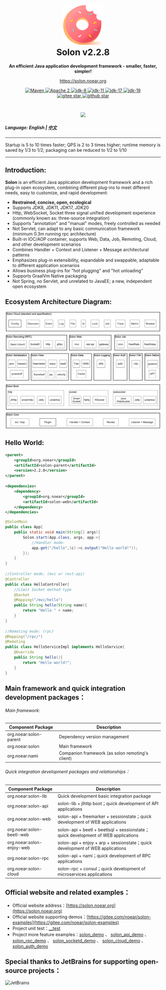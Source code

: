 <h1 align="center" style="text-align:center;">
<img src="solon_icon.png" width="128" />
<br />
Solon v2.2.8
</h1>
<p align="center">
	<strong>An efficient Java application development framework - smaller, faster, simpler!</strong>
</p>
<p align="center">
	<a href="https://solon.noear.org/">https://solon.noear.org</a>
</p>

<p align="center">
    <a target="_blank" href="https://central.sonatype.com/search?q=org.noear%2520solon-parent">
        <img src="https://img.shields.io/maven-central/v/org.noear/solon.svg?label=Maven%20Central" alt="Maven" />
    </a>
    <a target="_blank" href="https://www.apache.org/licenses/LICENSE-2.0.txt">
		<img src="https://img.shields.io/:License-Apache2-blue.svg" alt="Apache 2" />
	</a>
    <a target="_blank" href="https://www.oracle.com/java/technologies/javase/javase-jdk8-downloads.html">
		<img src="https://img.shields.io/badge/JDK-8-green.svg" alt="jdk-8" />
	</a>
    <a target="_blank" href="https://www.oracle.com/java/technologies/javase/jdk11-archive-downloads.html">
		<img src="https://img.shields.io/badge/JDK-11-green.svg" alt="jdk-11" />
	</a>
    <a target="_blank" href="https://www.oracle.com/java/technologies/javase/jdk17-archive-downloads.html">
		<img src="https://img.shields.io/badge/JDK-17-green.svg" alt="jdk-17" />
	</a>
    <a target="_blank" href="https://www.oracle.com/java/technologies/javase/jdk19-archive-downloads.html">
		<img src="https://img.shields.io/badge/JDK-19-green.svg" alt="jdk-19" />
	</a>
    <br />
    <a target="_blank" href='https://gitee.com/noear/solon/stargazers'>
		<img src='https://gitee.com/noear/solon/badge/star.svg' alt='gitee star'/>
	</a>
    <a target="_blank" href='https://github.com/noear/solon/stargazers'>
		<img src="https://img.shields.io/github/stars/noear/solon.svg?logo=github" alt="github star"/>
	</a>
</p>

<br/>
<p align="center">
	<a href="https://jq.qq.com/?_wv=1027&k=kjB5JNiC">
	<img src="https://img.shields.io/badge/QQ交流群-22200020-orange"/></a>
</p>

##### Language: English | [中文](README.md)

<hr />

Startup is 5 to 10 times faster; QPS is 2 to 3 times higher; runtime memory is saved by 1/3 to 1/2; packaging can be reduced to 1/2 to 1/10

<hr />

## Introduction:

**Solon** is an efficient Java application development framework and a rich plug-in open ecosystem, combining different plug-ins to meet different needs, easy to customize, and rapid development:

* **Restrained, concise, open, ecological**
* Supports JDK8, JDK11, JDK17, JDK20
* Http, WebSocket, Socket three signal unified development experience (commonly known as: three-source integration)
* Supports "annotation" and "manual" modes, freely controlled as needed
* Not Servlet, can adapt to any basic communication framework (minimum 0.3m running rpc architecture)
* Built-in IOC/AOP container, supports Web, Data, Job, Remoting, Cloud, and other development scenarios
* Combines Handler + Context and Listener + Message architectural patterns
* Emphasizes plug-in extensibility, expandable and swappable, adaptable to different application scenarios
* Allows business plug-ins for "hot plugging" and "hot unloading"
* Supports GraalVm Native packaging
* Not Spring, no Servlet, and unrelated to JavaEE; a new, independent open ecosystem

## Ecosystem Architecture Diagram:

<img src="solon_schema.png" width="700" />

## Hello World:

```xml
<parent>
    <groupId>org.noear</groupId>
    <artifactId>solon-parent</artifactId>
    <version>2.2.8</version>   
</parent>

<dependencies>
    <dependency>
        <groupId>org.noear</groupId>
        <artifactId>solon-web</artifactId>
    </dependency>
</dependencies>
```

```java
@SolonMain
public class App{
    public static void main(String[] args){
        Solon.start(App.class, args, app->{
            //Handler mode:
            app.get("/hello",(c)->c.output("Hello world!"));
        });
    }
}

//Controller mode: (mvc or rest-api)
@Controller
public class HelloController{
    //Limit Socket method type
    @Socket
    @Mapping("/mvc/hello")
    public String hello(String name){
        return "Hello " + name;
    }
}

//Remoting mode: (rpc)
@Mapping("/rpc/")
@Remoting
public class HelloServiceImpl implements HelloService{
    @Override
    public String hello(){
        return "Hello world!";
    }
}
```

## Main framework and quick integration development packages：

###### Main framework:

| Component Package                    | Description                          |
|------------------------|-----------------------------|
| org.noear:solon-parent | Dependency version management                      |
| org.noear:solon        | Main framework                         |
| org.noear:nami         | Companion framework (as solon remoting's client) |

###### Quick integration development packages and relationships：

| Component Package                       | Description                                                    |
|---------------------------|-------------------------------------------------------|
| org.noear:solon-lib       | Quick development basic integration package                                             |
| org.noear:solon-api       | solon-lib + jlhttp boot；quick development of API applications                       |
| org.noear:solon-web       | solon-api + freemarker + sessionstate；quick development of WEB applications       |
| org.noear:solon-beetl-web | solon-api + beetl + beetlsql + sessionstate；quick development of WEB applications |
| org.noear:solon-enjoy-web | solon-api + enjoy + arp + sessionstate；quick development of WEB applications      |
| org.noear:solon-rpc       | solon-api + nami；quick development of RPC applications                            |
| org.noear:solon-cloud     | solon-rpc + consul；quick development of microservices applications                          |


## Official website and related examples：

* Official website address：[https://solon.noear.org](https://solon.noear.org)
* Official website supporting demos：[https://gitee.com/noear/solon-examples](https://gitee.com/noear/solon-examples)
* Project unit test：[__test](./__test/)
* Project more feature examples：[solon_demo](https://gitee.com/noear/solon_demo) 、 [solon_api_demo](https://gitee.com/noear/solon_api_demo)  、 [solon_rpc_demo](https://gitee.com/noear/solon_rpc_demo) 、 [solon_socketd_demo](https://gitee.com/noear/solon_socketd_demo) 、 [solon_cloud_demo](https://gitee.com/noear/solon_cloud_demo) 、 [solon_auth_demo](https://gitee.com/noear/solon_auth_demo)

## Special thanks to JetBrains for supporting open-source projects：

<a href="https://jb.gg/OpenSourceSupport">
  <img src="https://user-images.githubusercontent.com/8643542/160519107-199319dc-e1cf-4079-94b7-01b6b8d23aa6.png" align="left" height="100" width="100"  alt="JetBrains">
</a>


